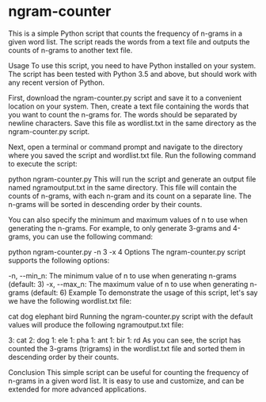 # ngram-counter
This is a simple Python script that counts the frequency of n-grams in a given word list. The script reads the words from a text file and outputs the counts of n-grams to another text file.

Usage
To use this script, you need to have Python installed on your system. The script has been tested with Python 3.5 and above, but should work with any recent version of Python.

First, download the ngram-counter.py script and save it to a convenient location on your system. Then, create a text file containing the words that you want to count the n-grams for. The words should be separated by newline characters. Save this file as wordlist.txt in the same directory as the ngram-counter.py script.

Next, open a terminal or command prompt and navigate to the directory where you saved the script and wordlist.txt file. Run the following command to execute the script:

python ngram-counter.py
This will run the script and generate an output file named ngramoutput.txt in the same directory. This file will contain the counts of n-grams, with each n-gram and its count on a separate line. The n-grams will be sorted in descending order by their counts.

You can also specify the minimum and maximum values of n to use when generating the n-grams. For example, to only generate 3-grams and 4-grams, you can use the following command:

python ngram-counter.py -n 3 -x 4
Options
The ngram-counter.py script supports the following options:

-n, --min_n: The minimum value of n to use when generating n-grams (default: 3)
-x, --max_n: The maximum value of n to use when generating n-grams (default: 6)
Example
To demonstrate the usage of this script, let's say we have the following wordlist.txt file:

cat
dog
elephant
bird
Running the ngram-counter.py script with the default values will produce the following ngramoutput.txt file:

3: cat
2: dog
1: ele
1: pha
1: ant
1: bir
1: rd
As you can see, the script has counted the 3-grams (trigrams) in the wordlist.txt file and sorted them in descending order by their counts.

Conclusion
This simple script can be useful for counting the frequency of n-grams in a given word list. It is easy to use and customize, and can be extended for more advanced applications.

